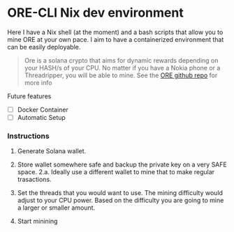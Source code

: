 # ORE-CLI Nix dev environment

Here I have a Nix shell (at the moment) and a bash scripts that allow you to mine ORE at your own pace. I aim to have a containerized environment that can be easily deployable. 

> Ore is a solana crypto that aims for dynamic rewards depending on your HASH/s of your CPU. No matter if you have a Nokia phone or a Threadripper, you will be able to mine. See the [ORE github repo](https://github.com/regolith-labs/ore-cli) for more info

Future features
- [ ] Docker Container
- [ ] Automatic Setup

### Instructions

1. Generate Solana wallet.
2. Store wallet somewhere safe and backup the private key on a very SAFE space.
2.a. Ideally use a different wallet to mine that to make regular trasactions.

3. Set the threads that you would want to use. The mining difficulty would adjust to your CPU power. Based on the difficulty you are going to mine a larger or smaller amount.
4. Start minining
